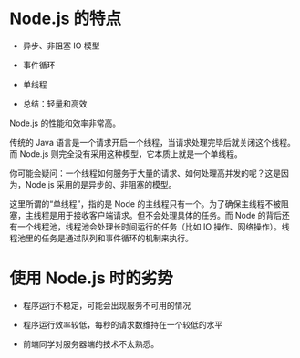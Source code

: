 # Node.js 的特点

-   异步、非阻塞 IO 模型

-   事件循环

-   单线程

-   总结：轻量和高效

Node.js 的性能和效率非常高。

传统的 Java 语言是一个请求开启一个线程，当请求处理完毕后就关闭这个线程。而 Node.js 则完全没有采用这种模型，它本质上就是一个单线程。

你可能会疑问：一个线程如何服务于大量的请求、如何处理高并发的呢？这是因为，Node.js 采用的是异步的、非阻塞的模型。

这里所谓的“单线程”，指的是 Node 的主线程只有一个。为了确保主线程不被阻塞，主线程是用于接收客户端请求。但不会处理具体的任务。而 Node 的背后还有一个线程池，线程池会处理长时间运行的任务（比如 IO 操作、网络操作）。线程池里的任务是通过队列和事件循环的机制来执行。

# 使用 Node.js 时的劣势

-   程序运行不稳定，可能会出现服务不可用的情况

-   程序运行效率较低，每秒的请求数维持在一个较低的水平

-   前端同学对服务器端的技术不太熟悉。
